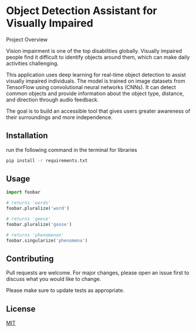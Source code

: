 # Object Detection Assistant for Visually Impaired
Project Overview

Vision impairment is one of the top disabilities globally. Visually impaired people find it difficult to identify objects around them, which can make daily activities challenging.

This application uses deep learning for real-time object detection to assist visually impaired individuals. The model is trained on image datasets from TensorFlow using convolutional neural networks (CNNs). It can detect common objects and provide information about the object type, distance, and direction through audio feedback.

The goal is to build an accessible tool that gives users greater awareness of their surroundings and more independence.

## Installation

run the following command in the terminal for libraries

```bash
pip install -r requirements.txt
```

## Usage

```python
import foobar

# returns 'words'
foobar.pluralize('word')

# returns 'geese'
foobar.pluralize('goose')

# returns 'phenomenon'
foobar.singularize('phenomena')
```

## Contributing

Pull requests are welcome. For major changes, please open an issue first
to discuss what you would like to change.

Please make sure to update tests as appropriate.

## License

[MIT](https://choosealicense.com/licenses/mit/)
